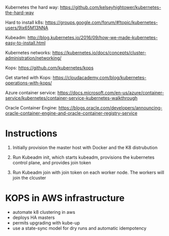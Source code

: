 Kubernetes the hard way: https://github.com/kelseyhightower/kubernetes-the-hard-way

Hard to install k8s: https://groups.google.com/forum/#!topic/kubernetes-users/9ix65M13NNA

Kubeadm: http://blog.kubernetes.io/2016/09/how-we-made-kubernetes-easy-to-install.html

Kubernetes networks: https://kubernetes.io/docs/concepts/cluster-administration/networking/

Kops: https://github.com/kubernetes/kops

Get started with Kops: https://cloudacademy.com/blog/kubernetes-operations-with-kops/

Azure container service: https://docs.microsoft.com/en-us/azure/container-service/kubernetes/container-service-kubernetes-walkthrough

Oracle Container Engine: https://blogs.oracle.com/developers/announcing-oracle-container-engine-and-oracle-container-registry-service

# Instructions

1. Initially provision the master host with Docker and the K8 distrubution

2. Run Kubeadm init, which starts kubeadm, provisions the kubernetes control plane, and provides join token

3. Run Kubeadm join with join token on each worker node. The workers
 will join the clcuster 

# KOPS in AWS infrastructure
- automate k8 clustering in aws
- deploys HA masters
- permits upgrading with kube-up 
- use a state-sync model for dry runs and automatic idempotency
